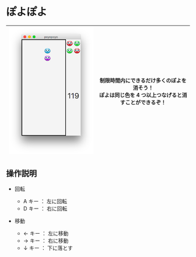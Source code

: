 # ぽよぽよ

| ![画像](poyopoyo.png) | 制限時間内にできるだけ多くのぽよを消そう！<br>ぽよは同じ色を 4 つ以上つなげると消すことができるぞ！ |
| --------------------- | --------------------------------------------------------------------------------------------------- |


## 操作説明

- 回転

  - A キー ： 左に回転
  - D キー ： 右に回転

- 移動
  - ← キー ： 左に移動
  - → キー ： 右に移動
  - ↓ キー ： 下に落とす
